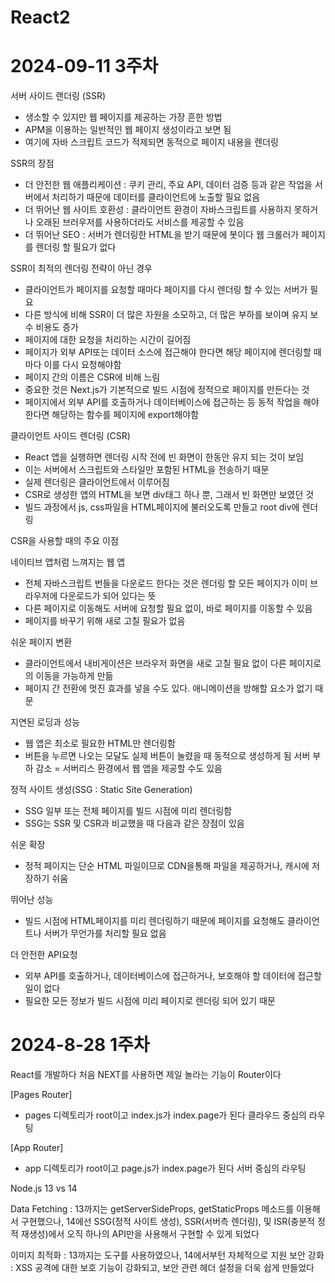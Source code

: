# React2

# 2024-09-11 3주차
서버 사이드 랜더링 (SSR)
* 생소할 수 있지만 웹 페이지를 제공하는 가장 흔한 방법
* APM을 이용하는 일반적인 웹 페이지 생성이라고 보면 됨
* 여기에 자바 스크립트 코드가 적제되면 동적으로 페이지 내용을 렌더링

SSR의 장점
* 더 안전한 웹 애플리케이션 : 쿠키 관리, 주요 API, 데이터 검증 등과 같은 작업을 서버에서 처리하기 때문에 데이터를 클라이언트에 노출할 필요 없음
* 더 뛰어난 웹 사이트 호환성 : 클라이언트 환경이 자바스크립트를 사용하지 못하거나 오래된 브러우저를 사용하더라도 서비스를 제공할 수 있음
* 더 뛰어난 SEO : 서버가 렌더링한 HTML을 받기 때문에 봇이다 웹 크롤러가 페이지를 렌더링 할 필요가 없다

SSR이 최적의 렌더링 전략이 아닌 경우
* 클라이언트가 페이지를 요청할 때마다 페이지를 다시 렌더링 할 수 있는 서버가 필요
* 다른 방식에 비해 SSR이 더 많은 자원을 소모하고, 더 많은 부하를 보이며 유지 보수 비용도 증가
* 페이지에 대한 요청을 처리하는 시간이 길어짐
* 페이지가 외부 API또는 데이터 소스에 접근해야 한다면 해당 페이지에 렌더링할 때마다 이를 다시 요청해야함
* 페이지 간의 이름은 CSR에 비해 느림
* 중요한 것은 Next.js가 기본적으로 빌드 시점에 정적으로 페이지를 만든다는 것
* 페이지에서 외부 API를 호출하거나 데이터베이스에 접근하는 등 동적 작업을 해야 한다면 해당하는 함수를 페이지에 export해야함

클라이언트 사이드 렌더링 (CSR)
* React 앱을 실행하면 렌더링 시작 전에 빈 화면이 한동안 유지 되는 것이 보임
* 이는 서버에서 스크립트와 스타일만 포함된 HTML을 전송하기 때문
* 실제 렌더링은 클라이언트에서 이루어짐
* CSR로 생성한 앱의 HTML을 보면 div태그 하나 뿐, 그래서 빈 화면만 보였던 것
* 빌드 과정에서 js, css파일을 HTML페이지에 불러오도록 만들고 root div에 렌더링

CSR을 사용할 때의 주요 이점  

네이티브 앱처럼 느껴지는 웹 앱
* 전체 자바스크립트 번들을 다운로드 한다는 것은 렌더링 할 모든 페이지가 이미 브라우저에 다운로드가 되어 있다는 뜻
* 다른 페이지로 이동해도 서버에 요청할 필요 없이, 바로 페이지를 이동할 수 있음
* 페이지를 바꾸기 위해 새로 고칠 필요가 없음

쉬운 페이지 변환
* 클라이언트에서 내비게이션은 브라우저 화면을 새로 고칠 필요 없이 다른 페이지로의 이동을 가능하게 만듦
* 페이지 간 전환에 멋진 효과를 넣을 수도 있다. 애니메이션을 방해할 요소가 없기 때문

지연된 로딩과 성능
* 웹 앱은 최소로 필요한 HTML만 렌더링함
* 버튼을 누르면 나오는 모달도 실제 버튼이 눌렸을 때 동적으로 생성하게 됨
서버 부하 감소 = 서버리스 환경에서 웹 앱을 제공할 수도 있음

정적 사이트 생성(SSG : Static Site Generation)
* SSG 일부 또는 전체 페이지를 빌드 시점에 미리 렌더링함
* SSG는 SSR 및 CSR과 비교했을 때 다음과 같은 장점이 있음

쉬운 확장
* 정적 페이지는 단순 HTML 파일이므로 CDN을통해 파일을 제공하거나, 캐시에 저장하기 쉬움

뛰어난 성능
* 빌드 시점에 HTML페이지를 미리 렌더링하기 때문에 페이지를 요청해도 클라이언트나 서버가 무언가를 처리할 필요 없음

더 안전한 API요청
* 외부 API를 호출하거나, 데이터베이스에 접근하거나, 보호해야 할 데이터에 접근할 일이 없다
* 필요한 모든 정보가 빌드 시점에 미리 페이지로 렌더링 되어 있기 때문


# 2024-8-28 1주차
React를 개발하다 처음 NEXT를 사용하면 제일 놀라는 기능이 Router이다

[Pages Router]
* pages 디렉토리가 root이고 index.js가 index.page가 된다
클라우드 중심의 라우팅

[App Router]
* app 디렉토리가 root이고 page.js가 index.page가 된다
서버 중심의 라우팅

Node.js 13 vs 14

Data Fetching : 13까지는 getServerSideProps, getStaticProps 메소드를 이용해서 구현했으나, 14에선 SSG(정적 사이트 생성), SSR(서버측 렌더링), 및 ISR(충분적 정적 재생성)에서 오직 하나의 API만을 사용해서 구현할 수 있게 되었다

이미지 최적화 : 13까지는 도구를 사용하였으나, 14에서부턴 자체적으로 지원
보안 강화 : XSS 공격에 대한 보호 기능이 강화되고, 보안 관련 헤더 설정을 더욱 쉽게 만들었다